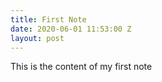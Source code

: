 ```yaml
---
title: First Note
date: 2020-06-01 11:53:00 Z
layout: post
---
```


This is the content of my first note